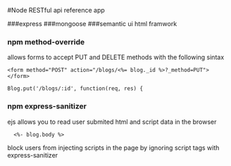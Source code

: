 #Node RESTful api reference app

###express
###mongoose
###semantic ui
html framwork
### npm method-override
allows forms to accept PUT and DELETE methods with the following sintax
```
<form method="POST" action="/blogs/<%= blog._id %>?_method=PUT">
</form>
```
```
Blog.put('/blogs/:id', function(req, res) {
```

### npm express-sanitizer 
ejs allows you to read user submited html and script data in the browser
```
  <%- blog.body %>
```
block users from injecting scripts in the page 
by ignoring script tags with express-sanitizer 


